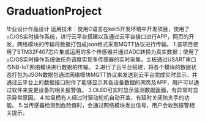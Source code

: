 # GraduationProject
毕业设计作品设计
运用技术：使用C语言在keil5开发环境中开发项目，使用了uC/OS实时操作系统，进行云平台搭建以及通过云平台接口进行APP，网页的开发，网络模块的传输将数据打包成json格式采取MQTT协议进行传输。
1.该项目使用了STM32F407芯片集成运用的多个传感器并通过ADC转换为真实数据；使用了uC/OS实时操作系统做任务调度实现多传感器的实时采集。主板通过USART串口与NB-IoT网络模块进行数据的传输。
2.进行了云平台搭建，将各个模块的数据状态打包为JSON数据包通过网络模块MQTT协议来发送到云平台完成实时显示，并通过云平台上的数据接口制作了能够显示其各设备数据的网页及APP，用户可以通过软件来变更设备的相关报警值。
3.OLED可实时显示监测数据画面，有异常时显示异常原因。
4.垃圾桶有人经过时驱动舵机自动开盖，有延时关闭防夹手的功能。
5.当传感器检测到危险值时，会通过网络模块发出信号，用户会收到报警相关提示。